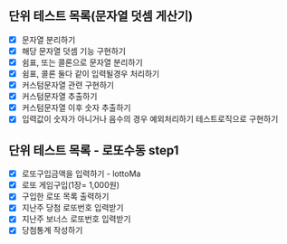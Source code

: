 ## 단위 테스트 목록(문자열 덧셈 게산기)
- [x] 문자열 분리하기
- [x] 해당 문자열 덧셈 기능 구현하기
- [x] 쉼표, 또는 콜론으로 문자열 분리하기
- [x] 쉼표, 콜론 둘다 같이 입력될경우 처리하기
- [x] 커스텀문자열 관련 구현하기
- [x] 커스텀문자열 추출하기
- [x] 커스텀문자열 이후 숫자 추출하기
- [x] 입력값이 숫자가 아니거나 음수의 경우 예외처리하기 테스트로직으로 구현하기 

## 단위 테스트 목록 - 로또수동 step1
- [x] 로또구입금액을 입력하기 - lottoMa
- [x] 로또 게임구입(1장= 1,000원) 
- [x] 구입한 로또 목록 출력하기
- [x] 지난주 당첨 로또번호 입력받기
- [x] 지난주 보너스 로또번호 입력받기
- [x] 당첨통계 작성하기
